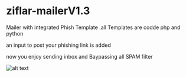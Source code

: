 # ziflar-mailerV1.3
Mailer with integrated Phish Template .all Templates are codde php and python

an input to post your phishing link is added 

now you enjoy sending inbox and Baypassing all SPAM filter


![alt text](https://img15.hostingpics.net/pics/76540136cp.png)
